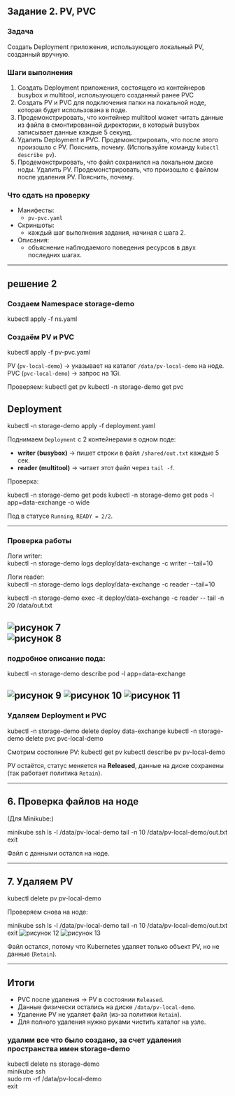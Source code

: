 
## Задание 2. PV, PVC
### Задача
Создать Deployment приложения, использующего локальный PV, созданный вручную.

### Шаги выполнения
1. Создать Deployment приложения, состоящего из контейнеров busybox и multitool, использующего созданный ранее PVC
2. Создать PV и PVC для подключения папки на локальной ноде, которая будет использована в поде.
3. Продемонстрировать, что контейнер multitool может читать данные из файла в смонтированной директории, в который busybox записывает данные каждые 5 секунд. 
4. Удалить Deployment и PVC. Продемонстрировать, что после этого произошло с PV. Пояснить, почему. (Используйте команду `kubectl describe pv`).
5. Продемонстрировать, что файл сохранился на локальном диске ноды. Удалить PV.  Продемонстрировать, что произошло с файлом после удаления PV. Пояснить, почему.


### Что сдать на проверку
- Манифесты:
  - `pv-pvc.yaml`
- Скриншоты:
  - каждый шаг выполнения задания, начиная с шага 2.
- Описания:
  - объяснение наблюдаемого поведения ресурсов в двух последних шагах.

------

## решение 2

### Создаем Namespace storage-demo
kubectl apply -f ns.yaml

###  Создаём PV и PVC
kubectl apply -f pv-pvc.yaml  

PV (`pv-local-demo`) → указывает на каталог `/data/pv-local-demo` на ноде.   
PVC (`pvc-local-demo`) → запрос на 1Gi.   

Проверяем: 
kubectl get pv
kubectl -n storage-demo get pvc
 
 
## Deployment
kubectl -n storage-demo apply -f deployment.yaml
 
Поднимаем `Deployment` с 2 контейнерами в одном поде:
- **writer (busybox)** → пишет строки в файл `/shared/out.txt` каждые 5 сек.  
- **reader (multitool)** → читает этот файл через `tail -f`.  

Проверка:
 
kubectl -n storage-demo get pods
kubectl -n storage-demo get pods -l app=data-exchange -o wide
 
Под в статусе `Running`, `READY = 2/2`.

---

### Проверка работы
Логи writer:  
kubectl -n storage-demo logs deploy/data-exchange -c writer --tail=10  

Логи reader:  
kubectl -n storage-demo logs deploy/data-exchange -c reader --tail=10   
 
kubectl -n storage-demo exec -it deploy/data-exchange -c reader -- tail -n 20 /data/out.txt  
  
![рисунок 7](https://github.com/ysatii/kuber-homeworks2.1/blob/main/img/img_7.jpg)  
![рисунок 8](https://github.com/ysatii/kuber-homeworks2.1/blob/main/img/img_8.jpg)  
---

### подробное описание пода:
kubectl -n storage-demo describe pod -l app=data-exchange
  
![рисунок 9](https://github.com/ysatii/kuber-homeworks2.1/blob/main/img/img_9.jpg)
![рисунок 10](https://github.com/ysatii/kuber-homeworks2.1/blob/main/img/img_10.jpg)
![рисунок 11](https://github.com/ysatii/kuber-homeworks2.1/blob/main/img/img_11.jpg)
---

### Удаляем Deployment и PVC
kubectl -n storage-demo delete deploy data-exchange
kubectl -n storage-demo delete pvc pvc-local-demo


Смотрим состояние PV:
kubectl get pv
kubectl describe pv pv-local-demo

PV остаётся, статус меняется на **Released**, данные на диске сохранены (так работает политика `Retain`).

---

## 6. Проверка файлов на ноде
(Для Minikube:)
 
minikube ssh
ls -l /data/pv-local-demo
tail -n 10 /data/pv-local-demo/out.txt
exit
 
Файл с данными остался на ноде.

---

## 7. Удаляем PV

kubectl delete pv pv-local-demo


Проверяем снова на ноде:

minikube ssh
ls -l /data/pv-local-demo
tail -n 10 /data/pv-local-demo/out.txt
exit
![рисунок 12](https://github.com/ysatii/kuber-homeworks2.1/blob/main/img/img_12.jpg)
![рисунок 13](https://github.com/ysatii/kuber-homeworks2.1/blob/main/img/img_13.jpg) 

Файл остался, потому что Kubernetes удаляет только объект PV, но не данные (`Retain`).

---

## Итоги
- PVC после удаления → PV в состоянии `Released`.  
- Данные физически остались на диске `/data/pv-local-demo`.  
- Удаление PV не удаляет файл (из-за политики `Retain`).  
- Для полного удаления нужно руками чистить каталог на узле.  


### удалим все что было создано, за счет удаления пространства имен **storage-demo**
kubectl delete ns storage-demo  
minikube ssh  
sudo rm -rf /data/pv-local-demo  
exit  








 

